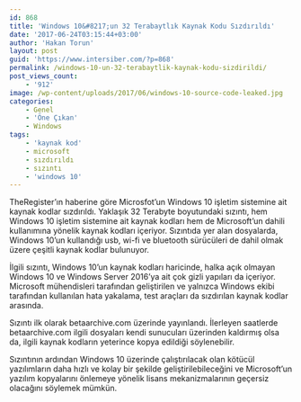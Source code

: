 ```yaml
---
id: 868
title: 'Windows 10&#8217;un 32 Terabaytlık Kaynak Kodu Sızdırıldı'
date: '2017-06-24T03:15:44+03:00'
author: 'Hakan Torun'
layout: post
guid: 'https://www.intersiber.com/?p=868'
permalink: /windows-10-un-32-terabaytlik-kaynak-kodu-sizdirildi/
post_views_count:
    - '912'
image: /wp-content/uploads/2017/06/windows-10-source-code-leaked.jpg
categories:
    - Genel
    - 'Öne Çıkan'
    - Windows
tags:
    - 'kaynak kod'
    - microsoft
    - sızdırıldı
    - sızıntı
    - 'windows 10'
---
```


TheRegister’ın haberine göre Microsfot’un Windows 10 işletim sistemine ait kaynak kodlar sızdırıldı. Yaklaşık 32 Terabyte boyutundaki sızıntı, hem Windows 10 işletim sistemine ait kaynak kodları hem de Microsoft’un dahili kullanımına yönelik kaynak kodları içeriyor. Sızıntıda yer alan dosyalarda, Windows 10’un kullandığı usb, wi-fi ve bluetooth sürücüleri de dahil olmak üzere çeşitli kaynak kodlar bulunuyor.

İlgili sızıntı, Windows 10’un kaynak kodları haricinde, halka açık olmayan Windows 10 ve Windows Server 2016’ya ait çok gizli yapıları da içeriyor. Microsoft mühendisleri tarafından geliştirilen ve yalnızca Windows ekibi tarafından kullanılan hata yakalama, test araçları da sızdırılan kaynak kodlar arasında.

Sızıntı ilk olarak betaarchive.com üzerinde yayınlandı. İlerleyen saatlerde betaarchive.com ilgili dosyaları kendi sunucuları üzerinden kaldırmış olsa da, ilgili kaynak kodların yeterince kopya edildiği söylenebilir.

Sızıntının ardından Windows 10 üzerinde çalıştırılacak olan kötücül yazılımların daha hızlı ve kolay bir şekilde geliştirilebileceğini ve Microsoft’un yazılım kopyalarını önlemeye yönelik lisans mekanizmalarının geçersiz olacağını söylemek mümkün.